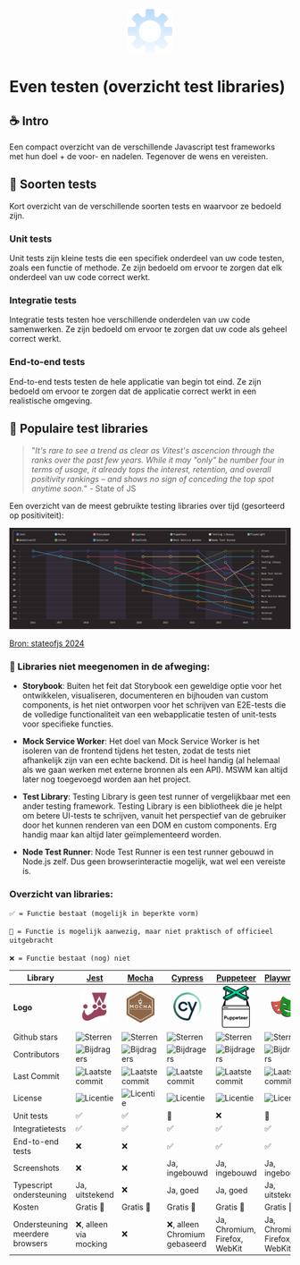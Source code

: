 <p align="center"><img alt="" width="80" height="auto" src="./public/images/logo.svg">

# Even testen (overzicht test libraries)

## ☕ Intro
Een compact overzicht van de verschillende Javascript test frameworks met hun doel + de voor- en nadelen. Tegenover de wens en vereisten.

## 🧪 Soorten tests
Kort overzicht van de verschillende soorten tests en waarvoor ze bedoeld zijn.

### Unit tests
Unit tests zijn kleine tests die een specifiek onderdeel van uw code testen, zoals een functie of methode. Ze zijn bedoeld om ervoor te zorgen dat elk onderdeel van uw code correct werkt.

### Integratie tests
Integratie tests testen hoe verschillende onderdelen van uw code samenwerken. Ze zijn bedoeld om ervoor te zorgen dat uw code als geheel correct werkt. 

### End-to-end tests
End-to-end tests testen de hele applicatie van begin tot eind. Ze zijn bedoeld om ervoor te zorgen dat de applicatie correct werkt in een realistische omgeving.

## 🚀 Populaire test libraries
> "*It's rare to see a trend as clear as Vitest's ascencion through the ranks over the past few years. While it may "only" be number four in terms of usage, it already tops the interest, retention, and overall positivity rankings – and shows no sign of conceding the top spot anytime soon.*" - State of JS

Een overzicht van de meest gebruikte testing libraries over tijd (gesorteerd op positiviteit):

<img src="./public/images/state-of-js-metrics.png">

[Bron: stateofjs 2024](https://2024.stateofjs.com/en-US/libraries/testing/)

### 🙈 Libraries niet meegenomen in de afweging:
- **Storybook**: Buiten het feit dat Storybook een geweldige optie voor het ontwikkelen, visualiseren, documenteren en bijhouden van custom components, is het niet ontworpen voor het schrijven van E2E-tests die de volledige functionaliteit van een webapplicatie testen of unit-tests voor specifieke functies.

- **Mock Service Worker**: Het doel van Mock Service Worker is het isoleren van de frontend tijdens het testen, zodat de tests niet afhankelijk zijn van een echte backend. Dit is heel handig (al helemaal als we gaan werken met externe bronnen als een API). MSWM kan altijd later nog toegevoegd worden aan het project.

- **Test Library**:
Testing Library is geen test runner of vergelijkbaar met een ander testing framework. Testing Library is een bibliotheek die je helpt om betere UI-tests te schrijven, vanuit het perspectief van de gebruiker door het kunnen renderen van een DOM en custom components. Erg handig maar kan altijd later geïmplementeerd worden.

- **Node Test Runner**: Node Test Runner is een test runner gebouwd in Node.js zelf. Dus geen browserinteractie mogelijk, wat wel een vereiste is.


### Overzicht van libraries:
```text
✅ = Functie bestaat (mogelijk in beperkte vorm)

🚧 = Functie is mogelijk aanwezig, maar niet praktisch of officieel uitgebracht

❌ = Functie bestaat (nog) niet
```
| **Library** | [Jest](https://github.com/facebook/jest) | [Mocha](https://github.com/mochajs/mocha) | [Cypress](https://github.com/cypress-io/cypress) | [Puppeteer](https://github.com/puppeteer/puppeteer) | [Playwright](https://github.com/microsoft/playwright) | [WebdriverIO](https://github.com/webdriverio/webdriverio) | [Vitest](https://github.com/vitest-dev/vitest) | [Selenium](https://github.com/SeleniumHQ/selenium) | [TestCafe](https://github.com/DevExpress/testcafe)
|---|---|---|---|---|---|---|---|---|---|
| **Logo** | <center><img style="width: 50px;" src="./public/images/jest.svg"></center> | <center><img style="width: 50px;" src="./public/images/mocha.svg"></center> | <center><img style="width: 50px;" src="./public/images/cypress.svg"></center> | <center><img style="width: 50px;" src="./public/images/puppeteer.svg"></center> | <center><img style="width: 50px;" src="./public/images/playwright.svg"></center> | <center><img style="width: 50px;" src="./public/images/webdriverio.svg"></center> | <center><img style="width: 50px;" src="./public/images/vitest.svg"></center> | <center><img style="width: 50px;" src="./public/images/selenium.svg"></center> | <center><img style="width: 50px;" src="./public/images/testcafe.svg"></center> |
| Github stars | ![Sterren](https://img.shields.io/github/stars/facebook/jest) | ![Sterren](https://img.shields.io/github/stars/mochajs/mocha) | ![Sterren](https://img.shields.io/github/stars/cypress-io/cypress) | ![Sterren](https://img.shields.io/github/stars/puppeteer/puppeteer) | ![Sterren](https://img.shields.io/github/stars/microsoft/playwright) | ![Sterren](https://img.shields.io/github/stars/webdriverio/webdriverio) | ![Sterren](https://img.shields.io/github/stars/vitest-dev/vitest) | ![Sterren](https://img.shields.io/github/stars/SeleniumHQ/selenium) | ![Sterren](https://img.shields.io/github/stars/DevExpress/testcafe) |
| Contributors | ![Bijdragers](https://img.shields.io/github/contributors/facebook/jest) | ![Bijdragers](https://img.shields.io/github/contributors/mochajs/mocha) | ![Bijdragers](https://img.shields.io/github/contributors/cypress-io/cypress) | ![Bijdragers](https://img.shields.io/github/contributors/puppeteer/puppeteer) | ![Bijdragers](https://img.shields.io/github/contributors/microsoft/playwright) | ![Bijdragers](https://img.shields.io/github/contributors/webdriverio/webdriverio) | ![Bijdragers](https://img.shields.io/github/contributors/vitest-dev/vitest) | ![Bijdragers](https://img.shields.io/github/contributors/SeleniumHQ/selenium) | ![Bijdragers](https://img.shields.io/github/contributors/DevExpress/testcafe) |
| Last Commit | ![Laatste commit](https://img.shields.io/github/last-commit/facebook/jest) | ![Laatste commit](https://img.shields.io/github/last-commit/mochajs/mocha) | ![Laatste commit](https://img.shields.io/github/last-commit/cypress-io/cypress) | ![Laatste commit](https://img.shields.io/github/last-commit/puppeteer/puppeteer) | ![Laatste commit](https://img.shields.io/github/last-commit/microsoft/playwright) | ![Laatste commit](https://img.shields.io/github/last-commit/webdriverio/webdriverio) | ![Laatste commit](https://img.shields.io/github/last-commit/vitest-dev/vitest) | ![Laatste commit](https://img.shields.io/github/last-commit/SeleniumHQ/selenium) | ![Laatste commit](https://img.shields.io/github/last-commit/DevExpress/testcafe) |
| License | ![Licentie](https://img.shields.io/github/license/facebook/jest) | ![Licentie](https://img.shields.io/github/license/mochajs/mocha) | ![Licentie](https://img.shields.io/github/license/cypress-io/cypress) | ![Licentie](https://img.shields.io/github/license/puppeteer/puppeteer) | ![Licentie](https://img.shields.io/github/license/microsoft/playwright) | ![Licentie](https://img.shields.io/github/license/webdriverio/webdriverio) | ![Licentie](https://img.shields.io/github/license/vitest-dev/vitest) | ![Licentie](https://img.shields.io/github/license/SeleniumHQ/selenium) | ![Licentie](https://img.shields.io/github/license/DevExpress/testcafe) |
| Unit tests | ✅ | ✅ | 🚧 | ❌ | 🚧 | 🚧 | ✅ | ❌ | ❌ |
| Integratietests | ✅ | ✅ | ✅ | ✅ | ✅ | ✅ | ✅ | ✅ | ✅ |
| End-to-end tests | ❌ | ❌ | ✅ | ✅ | ✅ | ✅ | ❌ | ✅ | ✅ |
| Screenshots | ❌ | ❌ | Ja, ingebouwd | Ja, ingebouwd | Ja, ingebouwd | ❌ | ❌ | ❌ | Ja, ingebouwd |
| Typescript ondersteuning | Ja, uitstekend | ❌ | Ja, goed | Ja, goed | Ja, uitstekend | Ja, uitstekend | Ja, uitstekend | ❌ | Ja, goed |
| Kosten | Gratis 💸 | Gratis 💸 | Gratis 💸 | Gratis 💸 | Gratis 💸 | Gratis 💸 | Gratis 💸 | Gratis 💸 | Gratis 💸 |
| Ondersteuning meerdere browsers | ❌, alleen via mocking | ❌ | ❌, alleen Chromium gebaseerd | Ja, Chromium, Firefox, WebKit | Ja, Chromium, Firefox, WebKit | Ja, Chromium, Firefox, WebKit | ❌, alleen via mocking | Ja, Chromium, Firefox, WebKit | Ja, Chromium, Firefox, WebKit |